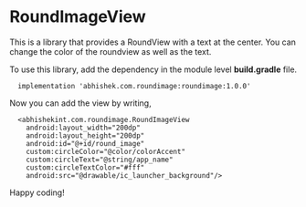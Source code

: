 # RoundImageView
This is a library that provides a RoundView with a text at the center. You can change the color of the roundview as well as the text. 

To use this library, add the dependency in the module level **build.gradle** file.

      implementation 'abhishek.com.roundimage:roundimage:1.0.0'

Now you can add the view by writing,

      <abhishekint.com.roundimage.RoundImageView
        android:layout_width="200dp"
        android:layout_height="200dp"
        android:id="@+id/round_image"
        custom:circleColor="@color/colorAccent"
        custom:circleText="@string/app_name"
        custom:circleTextColor="#fff"
        android:src="@drawable/ic_launcher_background"/>
        
        
 Happy coding!
